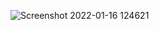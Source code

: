 

![Screenshot 2022-01-16 124621](https://user-images.githubusercontent.com/75939390/149650986-07b3d3d5-42b0-4058-a059-92d88a41a4ec.png)
<!-- ![memories](https://user-images.githubusercontent.com/75939390/148676485-51eda88b-9711-4c16-8b83-84a9264bc5f4.png) -->

